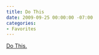 ```yaml
---
title: Do This
date: 2009-09-25 00:00:00 -07:00
categories:
- Favorites
---
```


<p><a href="http://wigu.com/dump/dothis.jpg">Do This.</a></p>
